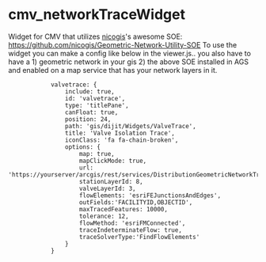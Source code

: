 # cmv_networkTraceWidget
Widget for CMV that utilizes [nicogis](https://github.com/nicogis)'s awesome SOE: https://github.com/nicogis/Geometric-Network-Utility-SOE 
To use the widget you can make a config like below in the viewer.js..  you also have to have a 1) geometric network in your gis 2) the above SOE installed in AGS and enabled on a map service that has your network layers in it.  
```
            valvetrace: {
                include: true,
                id: 'valvetrace',
                type: 'titlePane',
                canFloat: true,
                position: 24,
                path: 'gis/dijit/Widgets/ValveTrace',
                title: 'Valve Isolation Trace',
                iconClass: 'fa fa-chain-broken',             
                options: {
                    map: true,
                    mapClickMode: true,
                    url: 'https://yourserver/arcgis/rest/services/DistributionGeometricNetworkTrace/MapServer/exts/GeometricNetworkUtility/GeometricNetworks/1/', 
                    stationLayerId: 8, 
                    valveLayerId: 3, 
                    flowElements: 'esriFEJunctionsAndEdges', 
                    outFields:'FACILITYID,OBJECTID', 
                    maxTracedFeatures: 10000, 
                    tolerance: 12, 
                    flowMethod: 'esriFMConnected',
                    traceIndeterminateFlow: true,
                    traceSolverType:'FindFlowElements'
                }
            }
```           
